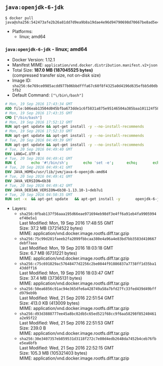 ## `java:openjdk-6-jdk`

```console
$ docker pull java@sha256:542473afe2b26a81dd7d9ea9b8a19dae4e96d94790698d70667be8ad5e4a9ac1
```

-	Platforms:
	-	linux; amd64

### `java:openjdk-6-jdk` - linux; amd64

-	Docker Version: 1.12.1
-	Manifest MIME: `application/vnd.docker.distribution.manifest.v2+json`
-	Total Size: **187.0 MB (187045525 bytes)**  
	(compressed transfer size, not on-disk size)
-	Image ID: `sha256:6e769ce0985acdd977b06bbdfffa67c60f8f4325a0d4196d635efbb5d0db5fb2`
-	Default Command: `["\/bin\/bash"]`

```dockerfile
# Mon, 19 Sep 2016 17:43:34 GMT
ADD file:b06eab13504d045bfba673dde1c6f5831a875e95146504a385baa101124f58f5 in / 
# Mon, 19 Sep 2016 17:43:35 GMT
CMD ["/bin/bash"]
# Mon, 19 Sep 2016 17:52:12 GMT
RUN apt-get update && apt-get install -y --no-install-recommends 		ca-certificates 		curl 		wget 	&& rm -rf /var/lib/apt/lists/*
# Mon, 19 Sep 2016 17:52:33 GMT
RUN apt-get update && apt-get install -y --no-install-recommends 		bzr 		git 		mercurial 		openssh-client 		subversion 				procps 	&& rm -rf /var/lib/apt/lists/*
# Tue, 20 Sep 2016 04:49:39 GMT
RUN apt-get update && apt-get install -y --no-install-recommends 		bzip2 		unzip 		xz-utils 	&& rm -rf /var/lib/apt/lists/*
# Tue, 20 Sep 2016 04:49:40 GMT
ENV LANG=C.UTF-8
# Tue, 20 Sep 2016 04:49:41 GMT
RUN { 		echo '#!/bin/sh'; 		echo 'set -e'; 		echo; 		echo 'dirname "$(dirname "$(readlink -f "$(which javac || which java)")")"'; 	} > /usr/local/bin/docker-java-home 	&& chmod +x /usr/local/bin/docker-java-home
# Tue, 20 Sep 2016 04:49:41 GMT
ENV JAVA_HOME=/usr/lib/jvm/java-6-openjdk-amd64
# Tue, 20 Sep 2016 04:49:41 GMT
ENV JAVA_VERSION=6b38
# Tue, 20 Sep 2016 04:49:42 GMT
ENV JAVA_DEBIAN_VERSION=6b38-1.13.10-1~deb7u1
# Tue, 20 Sep 2016 04:50:35 GMT
RUN set -x 	&& apt-get update 	&& apt-get install -y 		openjdk-6-jdk="$JAVA_DEBIAN_VERSION" 	&& rm -rf /var/lib/apt/lists/* 	&& [ "$JAVA_HOME" = "$(docker-java-home)" ]
```

-	Layers:
	-	`sha256:0fbab137f56aaa195d66eae971694eb98df3e4ff6a91eb4fa9905994ef40e5a1`  
		Last Modified: Mon, 19 Sep 2016 17:48:55 GMT  
		Size: 37.2 MB (37214522 bytes)  
		MIME: application/vnd.docker.image.rootfs.diff.tar.gzip
	-	`sha256:75c99d281faeeb2fa2099fbbcaa380e4a96a4e83bd7bb3583d410667debf7aaa`  
		Last Modified: Mon, 19 Sep 2016 18:03:18 GMT  
		Size: 6.7 MB (6731221 bytes)  
		MIME: application/vnd.docker.image.rootfs.diff.tar.gzip
	-	`sha256:c75c691829ac57648477d2256c2be0844f91886837a7738ff1d35ba143ddff16`  
		Last Modified: Mon, 19 Sep 2016 18:03:47 GMT  
		Size: 37.4 MB (37365131 bytes)  
		MIME: application/vnd.docker.image.rootfs.diff.tar.gzip
	-	`sha256:50ea6856c91ac94e365dfe6a428749a58a7bfd27fc33fed439d49bffd979eb9b`  
		Last Modified: Wed, 21 Sep 2016 22:51:54 GMT  
		Size: 413.0 KB (413009 bytes)  
		MIME: application/vnd.docker.image.rootfs.diff.tar.gzip
	-	`sha256:d93d3888777ee45a8bc02db5c65ed521f68cc9f6aa58298f85240461a2e95f22`  
		Last Modified: Wed, 21 Sep 2016 22:51:53 GMT  
		Size: 239.0 B  
		MIME: application/vnd.docker.image.rootfs.diff.tar.gzip
	-	`sha256:30e3407357eb859531d3118f272c7e80d4edb2648da7452b4ceb76fbe5ea6bfb`  
		Last Modified: Wed, 21 Sep 2016 22:52:15 GMT  
		Size: 105.3 MB (105321403 bytes)  
		MIME: application/vnd.docker.image.rootfs.diff.tar.gzip
